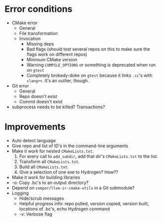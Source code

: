 # Error conditions

- CMake error
  - General
  - File transformation
  - Invocation
    - Missing deps
    - Bad flags (should test several repos on this to make sure the flags work on different repos)
    - Minimum CMake version
    - Warning `COMPILE_OPTIONS` or something is deprecated when run on `gtest`
    - Completely brokedy-doke on `gtest` because it links `.cc`'s with `clang++`. It's an outlier, though.
- Git error
  - General
  - Repo doesn't exist
  - Commit doesn't exist
- subprocess needs to be killed? Transactions?

# Improvements

- Auto detect language
- Give repo and list of ID's in the command-line arguments
- Make it work for nested `CMakeLists.txt`.
  1. For every call to `add_subdir`, add that dir's `CMakeLists.txt` to the list.
  1. Transform all `CMakeLists.txt`.
  1. Build all `CMakeLists.txt`.
  1. Give a selection of one exe to Hydrogen? How??
- Make it work for building libraries
- -o: Copy .bc's to an output directory?
- Depend on `compor/llvm-ir-cmake-utils` in a Git submodule?
- Logging
    - Hide/scrub messages
    - Helpful progress info: repo pulled, version copied, version built, locations of .bc's, echo Hydrogen command
    - -v: Verbose flag
